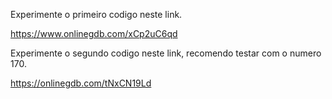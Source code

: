 Experimente o primeiro codigo neste link.

https://www.onlinegdb.com/xCp2uC6qd



Experimente o segundo codigo neste link, recomendo testar com o numero 170.

https://onlinegdb.com/tNxCN19Ld
